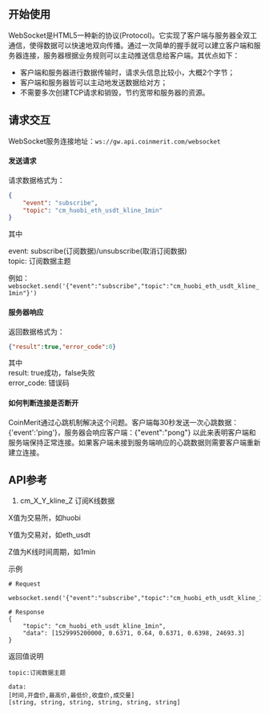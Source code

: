 ## 开始使用    

WebSocket是HTML5一种新的协议(Protocol)。它实现了客户端与服务器全双工通信，使得数据可以快速地双向传播。通过一次简单的握手就可以建立客户端和服务器连接，服务器根据业务规则可以主动推送信息给客户端。其优点如下：   
- 客户端和服务器进行数据传输时，请求头信息比较小，大概2个字节；   
- 客户端和服务器皆可以主动地发送数据给对方；   
- 不需要多次创建TCP请求和销毁，节约宽带和服务器的资源。      
    
## 请求交互    

WebSocket服务连接地址：`ws://gw.api.coinmerit.com/websocket`         
	
#### 发送请求    
请求数据格式为：  
```json
{
	"event": "subscribe",
	"topic": "cm_huobi_eth_usdt_kline_1min"
}
``` 
其中

event: subscribe(订阅数据)/unsubscribe(取消订阅数据)   
topic: 订阅数据主题 
    
例如： 
`websocket.send('{"event":"subscribe","topic":"cm_huobi_eth_usdt_kline_1min"}')`  

#### 服务器响应    
返回数据格式为：

```json
{"result":true,"error_code":0}
```

其中  
result: true成功，false失败  
error_code: 错误码  

#### 如何判断连接是否断开
CoinMerit通过心跳机制解决这个问题。客户端每30秒发送一次心跳数据：{'event':'ping'}，服务器会响应客户端：{"event":"pong"} 以此来表明客户端和服务端保持正常连接。如果客户端未接到服务端响应的心跳数据则需要客户端重新建立连接。    

## API参考  

1. cm_X_Y_kline_Z   订阅K线数据

X值为交易所，如huobi	

Y值为交易对，如eth_usdt

Z值为K线时间周期，如1min			

示例	

```
# Request

websocket.send('{"event":"subscribe","topic":"cm_huobi_eth_usdt_kline_1min"}')

# Response
{
	"topic": "cm_huobi_eth_usdt_kline_1min",
	"data": [1529995200000, 0.6371, 0.64, 0.6371, 0.6398, 24693.3]
}
```

返回值说明	

```
topic:订阅数据主题

data:
[时间,开盘价,最高价,最低价,收盘价,成交量]
[string, string, string, string, string, string]
```


